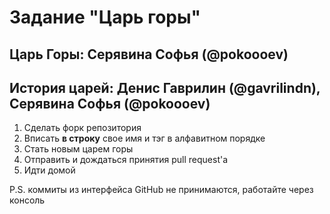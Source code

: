 # Задание "Царь горы"

## Царь Горы: Серявина Софья (@pokoooev)
## История царей:  Денис Гаврилин (@gavrilindn), Серявина Софья (@pokoooev)


1. Сделать форк репозитория
1. Вписать **в строку** свое имя и тэг в алфавитном порядке
1. Стать новым царем горы
1. Отправить и дождаться принятия pull request'а
1. Идти домой

P.S. коммиты из интерфейса GitHub не принимаются, работайте через консоль
